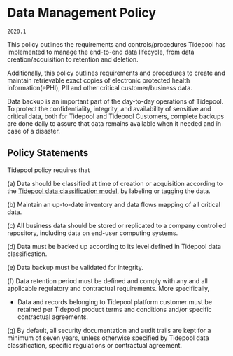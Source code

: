 # Data Management Policy

`2020.1`

This policy outlines the requirements and controls/procedures Tidepool has
implemented to manage the end-to-end data lifecycle, from data
creation/acquisition to retention and deletion.

Additionally, this policy outlines requirements and procedures to create and
maintain retrievable exact copies of
electronic protected health information(ePHI),
PII and other critical customer/business data.

Data backup is an important part of the day-to-day operations of Tidepool. To
protect the confidentiality, integrity, and availability of sensitive and critical data, both for
Tidepool and Tidepool Customers, complete backups are done daily to assure that
data remains available when it needed and in case of a disaster.

## Policy Statements

Tidepool policy requires that

(a) Data should be classified at time of creation or acquisition according to
the [Tidepool data classification model](data-mgmt.md#data-classification-model),
by labeling or tagging the data.

(b) Maintain an up-to-date inventory and data flows mapping of all critical
data.

(c) All business data should be stored or replicated to a company controlled
repository, including data on end-user computing systems.

(d) Data must be backed up according to its level defined in Tidepool data
classification.

(e) Data backup must be validated for integrity.

(f) Data retention period must be defined and comply with any and all applicable
regulatory and contractual requirements.  More specifically,

  * Data and records belonging to Tidepool platform customer must be retained
    per Tidepool product terms and conditions and/or specific contractual
    agreements.

(g) By default, all security documentation and audit trails are kept for a
minimum of seven years, unless otherwise specified by Tidepool data
classification, specific regulations or contractual agreement.
